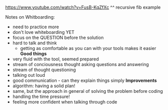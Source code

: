 https://www.youtube.com/watch?v=FusB-KqZfXc
^^ recursive fib example

Notes on Whitboarding:

- need to practice more
- don't love whiteboarding YET
- focus on the QUESTION before the solution
- hard to talk and think
  - getting as comfortable as you can with your tools makes it easier
    **Good things**
- very fluid with the tool, seemed prepared
- stream of conciousness thought asking questions and answering
- stream of thought questioning
- talking out loud
- good communication - can they explain things simply
  **Improvements**
- algorithm: having a solid plan!
- same, but the approach in general of solving the problem before coding
- handling the time pressure!
- feeling more confident when talking through code
